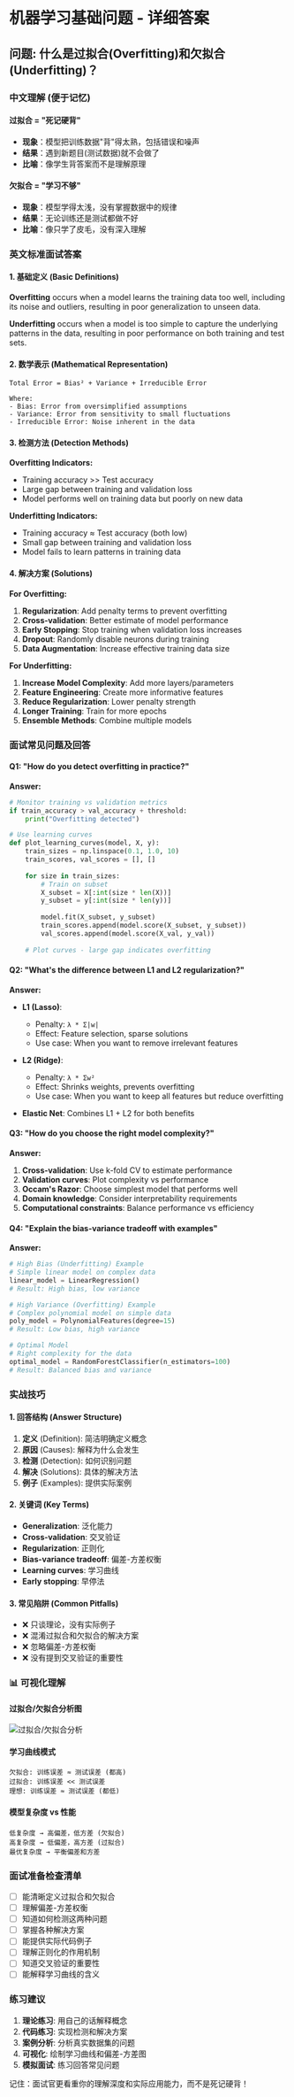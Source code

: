 # 机器学习基础问题 - 详细答案

## 问题: 什么是过拟合(Overfitting)和欠拟合(Underfitting)？

### 中文理解 (便于记忆)

#### 过拟合 = "死记硬背"
- **现象**：模型把训练数据"背"得太熟，包括错误和噪声
- **结果**：遇到新题目(测试数据)就不会做了
- **比喻**：像学生背答案而不是理解原理

#### 欠拟合 = "学习不够"  
- **现象**：模型学得太浅，没有掌握数据中的规律
- **结果**：无论训练还是测试都做不好
- **比喻**：像只学了皮毛，没有深入理解

### 英文标准面试答案

#### 1. 基础定义 (Basic Definitions)

**Overfitting** occurs when a model learns the training data too well, including its noise and outliers, resulting in poor generalization to unseen data.

**Underfitting** occurs when a model is too simple to capture the underlying patterns in the data, resulting in poor performance on both training and test sets.

#### 2. 数学表示 (Mathematical Representation)

```
Total Error = Bias² + Variance + Irreducible Error

Where:
- Bias: Error from oversimplified assumptions
- Variance: Error from sensitivity to small fluctuations  
- Irreducible Error: Noise inherent in the data
```

#### 3. 检测方法 (Detection Methods)

**Overfitting Indicators:**
- Training accuracy >> Test accuracy
- Large gap between training and validation loss
- Model performs well on training data but poorly on new data

**Underfitting Indicators:**
- Training accuracy ≈ Test accuracy (both low)
- Small gap between training and validation loss
- Model fails to learn patterns in training data

#### 4. 解决方案 (Solutions)

**For Overfitting:**
1. **Regularization**: Add penalty terms to prevent overfitting
2. **Cross-validation**: Better estimate of model performance
3. **Early Stopping**: Stop training when validation loss increases
4. **Dropout**: Randomly disable neurons during training
5. **Data Augmentation**: Increase effective training data size

**For Underfitting:**
1. **Increase Model Complexity**: Add more layers/parameters
2. **Feature Engineering**: Create more informative features
3. **Reduce Regularization**: Lower penalty strength
4. **Longer Training**: Train for more epochs
5. **Ensemble Methods**: Combine multiple models

### 面试常见问题及回答

#### Q1: "How do you detect overfitting in practice?"

**Answer:**
```python
# Monitor training vs validation metrics
if train_accuracy > val_accuracy + threshold:
    print("Overfitting detected")

# Use learning curves
def plot_learning_curves(model, X, y):
    train_sizes = np.linspace(0.1, 1.0, 10)
    train_scores, val_scores = [], []
    
    for size in train_sizes:
        # Train on subset
        X_subset = X[:int(size * len(X))]
        y_subset = y[:int(size * len(y))]
        
        model.fit(X_subset, y_subset)
        train_scores.append(model.score(X_subset, y_subset))
        val_scores.append(model.score(X_val, y_val))
    
    # Plot curves - large gap indicates overfitting
```

#### Q2: "What's the difference between L1 and L2 regularization?"

**Answer:**
- **L1 (Lasso)**: 
  - Penalty: `λ * Σ|w|`
  - Effect: Feature selection, sparse solutions
  - Use case: When you want to remove irrelevant features

- **L2 (Ridge)**:
  - Penalty: `λ * Σw²`  
  - Effect: Shrinks weights, prevents overfitting
  - Use case: When you want to keep all features but reduce overfitting

- **Elastic Net**: Combines L1 + L2 for both benefits

#### Q3: "How do you choose the right model complexity?"

**Answer:**
1. **Cross-validation**: Use k-fold CV to estimate performance
2. **Validation curves**: Plot complexity vs performance
3. **Occam's Razor**: Choose simplest model that performs well
4. **Domain knowledge**: Consider interpretability requirements
5. **Computational constraints**: Balance performance vs efficiency

#### Q4: "Explain the bias-variance tradeoff with examples"

**Answer:**
```python
# High Bias (Underfitting) Example
# Simple linear model on complex data
linear_model = LinearRegression()
# Result: High bias, low variance

# High Variance (Overfitting) Example  
# Complex polynomial model on simple data
poly_model = PolynomialFeatures(degree=15)
# Result: Low bias, high variance

# Optimal Model
# Right complexity for the data
optimal_model = RandomForestClassifier(n_estimators=100)
# Result: Balanced bias and variance
```

### 实战技巧

#### 1. 回答结构 (Answer Structure)
1. **定义** (Definition): 简洁明确定义概念
2. **原因** (Causes): 解释为什么会发生
3. **检测** (Detection): 如何识别问题
4. **解决** (Solutions): 具体的解决方法
5. **例子** (Examples): 提供实际案例

#### 2. 关键词 (Key Terms)
- **Generalization**: 泛化能力
- **Cross-validation**: 交叉验证
- **Regularization**: 正则化
- **Bias-variance tradeoff**: 偏差-方差权衡
- **Learning curves**: 学习曲线
- **Early stopping**: 早停法

#### 3. 常见陷阱 (Common Pitfalls)
- ❌ 只谈理论，没有实际例子
- ❌ 混淆过拟合和欠拟合的解决方案
- ❌ 忽略偏差-方差权衡
- ❌ 没有提到交叉验证的重要性

### 📊 可视化理解

#### 过拟合/欠拟合分析图
![过拟合/欠拟合分析](../../images/basic_ml/overfitting_underfitting_analysis.png)

#### 学习曲线模式
```
欠拟合: 训练误差 ≈ 测试误差 (都高)
过拟合: 训练误差 << 测试误差  
理想: 训练误差 ≈ 测试误差 (都低)
```

#### 模型复杂度 vs 性能
```
低复杂度 → 高偏差，低方差 (欠拟合)
高复杂度 → 低偏差，高方差 (过拟合)
最优复杂度 → 平衡偏差和方差
```

### 面试准备检查清单

- [ ] 能清晰定义过拟合和欠拟合
- [ ] 理解偏差-方差权衡
- [ ] 知道如何检测这两种问题
- [ ] 掌握各种解决方案
- [ ] 能提供实际代码例子
- [ ] 理解正则化的作用机制
- [ ] 知道交叉验证的重要性
- [ ] 能解释学习曲线的含义

### 练习建议

1. **理论练习**: 用自己的话解释概念
2. **代码练习**: 实现检测和解决方案
3. **案例分析**: 分析真实数据集的问题
4. **可视化**: 绘制学习曲线和偏差-方差图
5. **模拟面试**: 练习回答常见问题

记住：面试官更看重你的理解深度和实际应用能力，而不是死记硬背！
